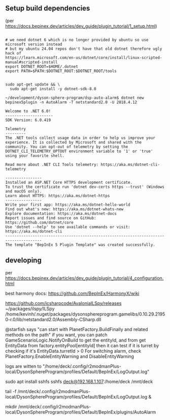 ## Setup build dependencies

(per https://docs.bepinex.dev/articles/dev_guide/plugin_tutorial/1_setup.html)
```

# we need dotnet 6 which is no longer provided by ubuntu so use microsoft version instead
# but my ubuntu 24.04 repos don't have that old dotnet therefore ugly hack of
https://learn.microsoft.com/en-us/dotnet/core/install/linux-scripted-manual#scripted-install
export DOTNET_ROOT=$HOME/.dotnet
export PATH=$PATH:$DOTNET_ROOT:$DOTNET_ROOT/tools


sudo apt-get update && \
  sudo apt-get install -y dotnet-sdk-8.0

~/development/dyson-sphere-program/dsp-auto-alarm$ dotnet new bepinex5plugin -n AutoAlarm -T netstandard2.0 -U 2018.4.12

Welcome to .NET 6.0!
---------------------
SDK Version: 6.0.419

Telemetry
---------
The .NET tools collect usage data in order to help us improve your experience. It is collected by Microsoft and shared with the community. You can opt-out of telemetry by setting the DOTNET_CLI_TELEMETRY_OPTOUT environment variable to '1' or 'true' using your favorite shell.

Read more about .NET CLI Tools telemetry: https://aka.ms/dotnet-cli-telemetry

----------------
Installed an ASP.NET Core HTTPS development certificate.
To trust the certificate run 'dotnet dev-certs https --trust' (Windows and macOS only).
Learn about HTTPS: https://aka.ms/dotnet-https
----------------
Write your first app: https://aka.ms/dotnet-hello-world
Find out what's new: https://aka.ms/dotnet-whats-new
Explore documentation: https://aka.ms/dotnet-docs
Report issues and find source on GitHub: https://github.com/dotnet/core
Use 'dotnet --help' to see available commands or visit: https://aka.ms/dotnet-cli
--------------------------------------------------------------------------------------
The template "BepInEx 5 Plugin Template" was created successfully.

```

## developing 

per https://docs.bepinex.dev/articles/dev_guide/plugin_tutorial/4_configuration.html

best harmony docs: https://github.com/BepInEx/HarmonyX/wiki

https://github.com/icsharpcode/AvaloniaILSpy/releases
~/packages/ilspy/ILSpy /home/kevinh/.nuget/packages/dysonsphereprogram.gamelibs/0.10.29.21950-r.0/lib/netstandard2.0/Assembly-CSharp.dll

@starfish says "can start with PlanetFactory.BuildFinally and related methods on the path"
if you want, you can patch GameScenarioLogic.NotifyOnBuild to get the entityId, and from get EntityData from factory.entityPool[entityId]
then it can test if it is turret by checking if it's EntityData.turretId > 0
For switching alarm, check PlanetFactory.EnableEntityWarning and DisableEntityWarning

logs are witten to "/home/deck/.config/r2modmanPlus-local/DysonSphereProgram/profiles/Default/BepInEx/LogOutput.log"

sudo apt install sshfs
sshfs deck@192.168.1.107:/home/deck /mnt/deck

tail -f /mnt/deck/.config/r2modmanPlus-local/DysonSphereProgram/profiles/Default/BepInEx/LogOutput.log &

mkdir /mnt/deck/.config/r2modmanPlus-local/DysonSphereProgram/profiles/Default/BepInEx/plugins/AutoAlarm
